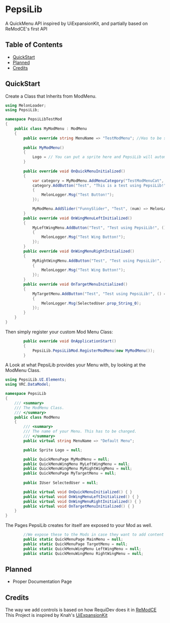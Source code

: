 # PepsiLib
A QuickMenu API inspired by UiExpansionKit, and partially based on ReModCE's first API

## Table of Contents
* [QuickStart](#QuickStart)
* [Planned](#Planned)
* [Credits](#Credits)

## QuickStart

Create a Class that Inherits from ModMenu.
```cs
using MelonLoader;
using PepsiLib;

namespace PepsiLibTestMod
{
    public class MyModMenu : ModMenu
    {
        public override string MenuName => "TestModMenu"; //Has to be set: Conflicts will arise if you don't
        
        public MyModMenu()
        {
            Logo = // You can put a sprite here and PepsiLib will automatically add it.
        }
        
        public override void OnQuickMenuInitialized()
        {   
            var category = MyModMenu.AddMenuCategory("TestModMenuCat", "Testing Stuff");
            category.AddButton("Test", "This is a test using PepsiLib!", () =>
            {
                MelonLogger.Msg("Test Button!");
            });

            MyModMenu.AddSlider("FunnySlider", "Test", (num) => MelonLogger.Msg(num));
        }
        public override void OnWingMenuLeftInitialized()
        {
            MyLeftWingMenu.AddButton("Test", "Test using PepsiLib!", () =>
            {
                MelonLogger.Msg("Test Wing Button!");
            });
        } 
        public override void OnWingMenuRightInitialized()
        {
            MyRightWingMenu.AddButton("Test", "Test using PepsiLib!", () =>
            {
                MelonLogger.Msg("Test Wing Button!");
            });
        }
        public override void OnTargetMenuInitialized()
        {
            MyTargetMenu.AddButton("Test", "Test using PepsiLib!", () =>
            {
                MelonLogger.Msg(SelectedUser.prop_String_0);
            });
        }
    }
}
```

Then simply register your custom Mod Menu Class:
```cs
        public override void OnApplicationStart()
        {
            PepsiLib.PepsiLibMod.RegisterModMenu(new MyModMenu());
        }
```

A Look at what PepsiLib provides your Menu with, by looking at the ModMenu Class.
```cs
using PepsiLib.UI.Elements;
using VRC.DataModel;

namespace PepsiLib
{
    /// <summary>
    /// The ModMenu Class.
    /// </summary>
    public class ModMenu
    {
        /// <summary>
        /// The name of your Menu. This has to be changed.
        /// </summary>
        public virtual string MenuName => "Default Menu";

        public Sprite Logo = null;

        public QuickMenuPage MyModMenu = null;
        public QuickMenuWingMenu MyLeftWingMenu = null;
        public QuickMenuWingMenu MyRightWingMenu = null;
        public QuickMenuPage MyTargetMenu = null;
        
        public IUser SelectedUser = null;

        public virtual void OnQuickMenuInitialized() { }
        public virtual void OnWingMenuLeftInitialized() { }
        public virtual void OnWingMenuRightInitialized() { }
        public virtual void OnTargetMenuInitialized() { }  
    }
}
```

The Pages PepsiLib creates for itself are exposed to your Mod as well. 
```cs
        //We expose these to the Mods in case they want to add content to these pages. Unlikely but it can't hurt.
        public static QuickMenuPage MainMenu = null;
        public static QuickMenuPage TargetMenu = null;
        public static QuickMenuWingMenu LeftWingMenu = null;
        public static QuickMenuWingMenu RightWingMenu = null;
```

## Planned
* Proper Documentation Page

## Credits
The way we add controls is based on how RequiDev does it in [ReModCE](https://github.com/RequiDev/ReModCE) <br>
This Project is inspired by Knah's [UiExpansionKit](https://github.com/knah/vrcmods)
